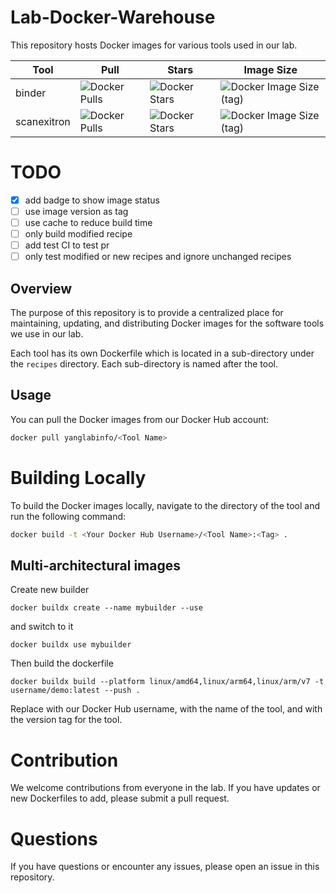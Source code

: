 # Lab-Docker-Warehouse

This repository hosts Docker images for various tools used in our lab.

<!-- begin badge -->

| Tool        | Pull                                                                                             | Stars                                                                                            | Image Size                                                                                                              |
| ----------- | ------------------------------------------------------------------------------------------------ | ------------------------------------------------------------------------------------------------ | ----------------------------------------------------------------------------------------------------------------------- |
| binder      | ![Docker Pulls](https://img.shields.io/docker/pulls/yanglabinfo/binder?style=for-the-badge)      | ![Docker Stars](https://img.shields.io/docker/stars/yanglabinfo/binder?style=for-the-badge)      | ![Docker Image Size (tag)](https://img.shields.io/docker/image-size/yanglabinfo/binder/latest?style=for-the-badge)      |
| scanexitron | ![Docker Pulls](https://img.shields.io/docker/pulls/yanglabinfo/scanexitron?style=for-the-badge) | ![Docker Stars](https://img.shields.io/docker/stars/yanglabinfo/scanexitron?style=for-the-badge) | ![Docker Image Size (tag)](https://img.shields.io/docker/image-size/yanglabinfo/scanexitron/latest?style=for-the-badge) |

<!-- end badge -->

# TODO

- [x] add badge to show image status
- [ ] use image version as tag
- [ ] use cache to reduce build time
- [ ] only build modified recipe
- [ ] add test CI to test pr
- [ ] only test modified or new recipes and ignore unchanged recipes

## Overview

The purpose of this repository is to provide a centralized place for maintaining, updating, and distributing Docker images for the software tools we use in our lab.

Each tool has its own Dockerfile which is located in a sub-directory under the `recipes` directory.
Each sub-directory is named after the tool.

## Usage

You can pull the Docker images from our Docker Hub account:

```bash
docker pull yanglabinfo/<Tool Name>
```

# Building Locally

To build the Docker images locally, navigate to the directory of the tool and run the following command:

```bash
docker build -t <Your Docker Hub Username>/<Tool Name>:<Tag> .
```

## Multi-architectural images

Create new builder

```
docker buildx create --name mybuilder --use
```

and switch to it

```
docker buildx use mybuilder
```

Then build the dockerfile

```
docker buildx build --platform linux/amd64,linux/arm64,linux/arm/v7 -t username/demo:latest --push .
```

Replace <Your Docker Hub Username> with our Docker Hub username, <Tool Name> with the name of the tool, and <Tag> with the version tag for the tool.

# Contribution

We welcome contributions from everyone in the lab.
If you have updates or new Dockerfiles to add, please submit a pull request.

# Questions

If you have questions or encounter any issues, please open an issue in this repository.
